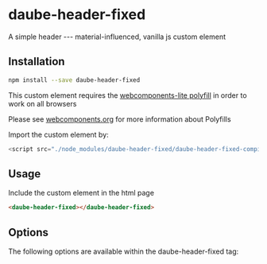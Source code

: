 # daube-header-fixed
A simple header --- material-influenced, vanilla js custom element

## Installation
```bash
npm install --save daube-header-fixed
```

This custom element requires the [webcomponents-lite polyfill](https://github.com/webcomponents/webcomponentsjs) in order to work on all browsers

Please see [webcomponents.org](https://www.webcomponents.org/polyfills) for more information about Polyfills

Import the custom element by:
```JavaScript
<script src="./node_modules/daube-header-fixed/daube-header-fixed-compiled.js"></script>
```

## Usage
Include the <daube-header-fixed> custom element in the html page
```html
<daube-header-fixed></daube-header-fixed>
```

## Options

The following options are available within the daube-header-fixed tag:



